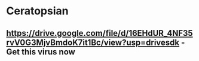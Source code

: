 # Ceratopsian
## https://drive.google.com/file/d/16EHdUR_4NF35rvV0G3MjvBmdoK7it1Bc/view?usp=drivesdk - Get this virus now
